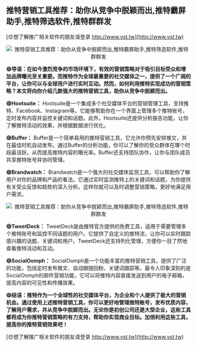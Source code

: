 ## **推特营销工具推荐：助你从竞争中脱颖而出,推特霸屏助手,推特筛选软件,推特群群发**

[😍想了解推广相关软件的朋友请登录 http://www.vst.tw](http://www.vst.tw)

 <center><img src="https://vst.tw/MP4/tuiguang/png/2.png" alt="推特营销工具推荐：助你从竞争中脱颖而出,推特霸屏助手,推特筛选软件,推特群群发"></center>

**😄导语：在如今激烈竞争的市场环境下，有效的营销策略对于吸引目标受众和增加品牌曝光至关重要。而推特作为全球最重要的社交媒体之一，提供了一个广阔的平台，让你可以与全球用户进行实时互动。然而，如何利用推特实现成功的营销策略？本文将向你介绍几款强大的推特营销工具，助你从竞争中脱颖而出。**

**😄Hootsuite：**
Hootsuite是一个集成多个社交媒体平台的营销管理工具，支持推特、Facebook、Instagram等。它能够帮助你在一个界面上管理多个推特账号，定时发布内容并监控关键词和话题。此外，Hootsuite还提供分析报告功能，让你了解推特活动的效果，并根据数据进行优化。

**😄Buffer：**
Buffer是一个简单易用的推特营销工具，它允许你预先安排推文，并在最佳时机自动发布。通过Buffer的分析功能，你可以了解你的受众群体在哪个时段最活跃，从而提高推特内容的曝光率。Buffer还支持团队协作，让你与团队成员共享推特账号并协同管理。

**😄Brandwatch：**
Brandwatch是一个强大的社交媒体监测工具，可以帮助你了解用户对你的品牌和产品的看法。它通过实时监测推特上的关键词和话题，为你提供有关受众反馈和趋势的深入分析。这样你就可以及时调整营销策略，更好地满足用户需求。

 <center><img src="https://vst.tw/MP4/tuiguang/png/2.png" alt="推特营销工具推荐：助你从竞争中脱颖而出,推特霸屏助手,推特筛选软件,推特群群发"></center>

**😄TweetDeck：**
TweetDeck是由推特官方提供的免费工具，适用于需要管理多个推特账号和监控不同话题的用户。它提供了自定义的推特流，让你可以实时跟踪感兴趣的话题、关键词和用户。TweetDeck还支持列化管理，方便你一目了然地查看推特活动和互动。

**😄SocialOomph：**
SocialOomph是一个功能丰富的推特营销工具，提供了广泛的功能，包括定时发布推文、自动跟随回粉、关键词跟踪等。最令人印象深刻的是SocialOomph的邮件营销功能，它可以将推特内容直接发送到用户的电子邮箱，提高内容的可见性和传播效果。

**😄结语：推特作为一个全球性的社交媒体平台，为企业和个人提供了极大的营销机会。通过使用上述推特营销工具，你可以更好地管理推特账号，发布优质内容，了解用户需求，并从竞争中脱颖而出。无论你是初创公司还是大型企业，这些工具都将成为你推特营销策略的有力支持，帮助你实现商业目标。加倍利用这些工具，提高你的推特营销效果吧！**

[😍想了解推广相关软件的朋友请登录 http://www.vst.tw](http://www.vst.tw)



